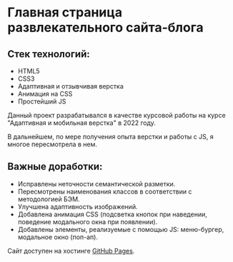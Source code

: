 # Главная страница развлекательного сайта-блога

## Стек технологий:
- HTML5
- CSS3
- Адаптивная и отзывчивая верстка
- Анимация на CSS
- Простейший JS

Данный проект разрабатывался в качестве курсовой работы на курсе "Адаптивная и мобильная верстка" в 2022 году.

В дальнейшем, по мере получения опыта верстки и работы с JS, я многое пересмотрела в нем.

## Важные доработки:
- Исправлены неточности семантической разметки.
- Пересмотрены наименования классов в соответствии с методологией БЭМ.
- Улучшена адаптивность изображений.
- Добавлена анимация CSS (подсветка кнопок при наведении, поведение модального окна при появлении).
- Добавлены элементы, реализуемые с помощью JS: меню-бургер, модальное окно (поп-ап).

Сайт доступен на хостинге [GitHub Pages](https://yuliyaatrashkevich.github.io/Diploma_HTML_CSS/).